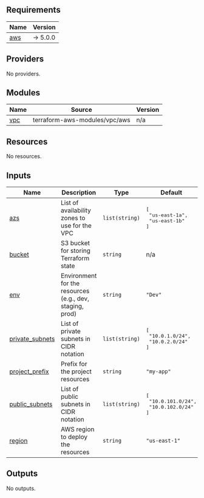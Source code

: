 <!-- BEGIN_TF_DOCS -->
## Requirements

| Name | Version |
|------|---------|
| <a name="requirement_aws"></a> [aws](#requirement\_aws) | -> 5.0.0 |

## Providers

No providers.

## Modules

| Name | Source | Version |
|------|--------|---------|
| <a name="module_vpc"></a> [vpc](#module\_vpc) | terraform-aws-modules/vpc/aws | n/a |

## Resources

No resources.

## Inputs

| Name | Description | Type | Default | Required |
|------|-------------|------|---------|:--------:|
| <a name="input_azs"></a> [azs](#input\_azs) | List of availability zones to use for the VPC | `list(string)` | <pre>[<br/>  "us-east-1a",<br/>  "us-east-1b"<br/>]</pre> | no |
| <a name="input_bucket"></a> [bucket](#input\_bucket) | S3 bucket for storing Terraform state | `string` | n/a | yes |
| <a name="input_env"></a> [env](#input\_env) | Environment for the resources (e.g., dev, staging, prod) | `string` | `"Dev"` | no |
| <a name="input_private_subnets"></a> [private\_subnets](#input\_private\_subnets) | List of private subnets in CIDR notation | `list(string)` | <pre>[<br/>  "10.0.1.0/24",<br/>  "10.0.2.0/24"<br/>]</pre> | no |
| <a name="input_project_prefix"></a> [project\_prefix](#input\_project\_prefix) | Prefix for the project resources | `string` | `"my-app"` | no |
| <a name="input_public_subnets"></a> [public\_subnets](#input\_public\_subnets) | List of public subnets in CIDR notation | `list(string)` | <pre>[<br/>  "10.0.101.0/24",<br/>  "10.0.102.0/24"<br/>]</pre> | no |
| <a name="input_region"></a> [region](#input\_region) | AWS region to deploy the resources | `string` | `"us-east-1"` | no |

## Outputs

No outputs.
<!-- END_TF_DOCS -->